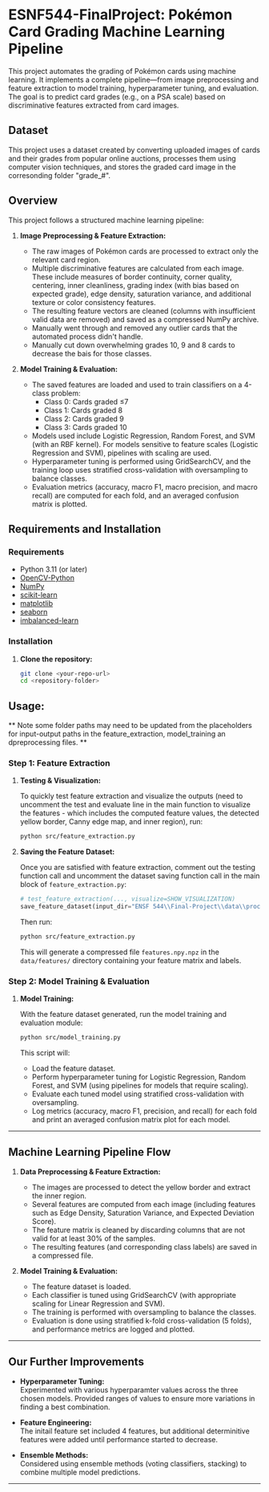 # ESNF544-FinalProject: Pokémon Card Grading Machine Learning Pipeline

This project automates the grading of Pokémon cards using machine learning. It implements a complete pipeline—from image preprocessing and feature extraction to model training, hyperparameter tuning, and evaluation. The goal is to predict card grades (e.g., on a PSA scale) based on discriminative features extracted from card images.


## Dataset

This project uses a dataset created by converting uploaded images of cards and their grades from popular online auctions, processes them using computer vision techniques, and stores the graded card image in the corresonding folder "grade_#".

## Overview

This project follows a structured machine learning pipeline:

1. **Image Preprocessing & Feature Extraction:**  
   - The raw images of Pokémon cards are processed to extract only the relevant card region.
   - Multiple discriminative features are calculated from each image. These include measures of border continuity, corner quality, centering, inner cleanliness, grading index (with bias based on expected grade), edge density, saturation variance, and additional texture or color consistency features.
   - The resulting feature vectors are cleaned (columns with insufficient valid data are removed) and saved as a compressed NumPy archive.
   - Manually went through and removed any outlier cards that the automated process didn't handle.
   - Manually cut down overwhelming grades 10, 9 and 8 cards to decrease the bais for those classes.  

    
2. **Model Training & Evaluation:**  
   - The saved features are loaded and used to train classifiers on a 4-class problem:
     - Class 0: Cards graded ≤7
     - Class 1: Cards graded 8
     - Class 2: Cards graded 9
     - Class 3: Cards graded 10
   - Models used include Logistic Regression, Random Forest, and SVM (with an RBF kernel). For models sensitive to feature scales (Logistic Regression and SVM), pipelines with scaling are used.
   - Hyperparameter tuning is performed using GridSearchCV, and the training loop uses stratified cross-validation with oversampling to balance classes.
   - Evaluation metrics (accuracy, macro F1, macro precision, and macro recall) are computed for each fold, and an averaged confusion matrix is plotted.


## Requirements and Installation

### Requirements

- Python 3.11 (or later)
- [OpenCV-Python](https://pypi.org/project/opencv-python/)
- [NumPy](https://pypi.org/project/numpy/)
- [scikit-learn](https://pypi.org/project/scikit-learn/)
- [matplotlib](https://pypi.org/project/matplotlib/)
- [seaborn](https://pypi.org/project/seaborn/)
- [imbalanced-learn](https://pypi.org/project/imbalanced-learn/)

### Installation

1. **Clone the repository:**

   ```bash
   git clone <your-repo-url>
   cd <repository-folder>
   ```


## Usage: 

** Note some folder paths may need to be updated from the placeholders for input-output paths in the feature_extraction, model_training an dpreprocessing files. **

### Step 1: Feature Extraction

1. **Testing & Visualization:**

   To quickly test feature extraction and visualize the outputs (need to uncomment the test and evaluate line in the main function to visualize the features - which includes the computed feature values, the detected yellow border, Canny edge map, and inner region), run:

   ```bash
   python src/feature_extraction.py
   ```

2. **Saving the Feature Dataset:**

   Once you are satisfied with feature extraction, comment out the testing function call and uncomment the dataset saving function call in the main block of `feature_extraction.py`:

   ```python
   # test_feature_extraction(..., visualize=SHOW_VISUALIZATION)
   save_feature_dataset(input_dir="ENSF 544\\Final-Project\\data\\processed", output_file="your-root-file-path-name\\data\\features\\features.npz")
   ```

   Then run:

   ```bash
   python src/feature_extraction.py
   ```

   This will generate a compressed file `features.npy.npz` in the `data/features/` directory containing your feature matrix and labels.

### Step 2: Model Training & Evaluation

1. **Model Training:**

   With the feature dataset generated, run the model training and evaluation module:

   ```bash
   python src/model_training.py
   ```

   This script will:
   - Load the feature dataset.
   - Perform hyperparameter tuning for Logistic Regression, Random Forest, and SVM (using pipelines for models that require scaling).
   - Evaluate each tuned model using stratified cross-validation with oversampling.
   - Log metrics (accuracy, macro F1, precision, and recall) for each fold and print an averaged confusion matrix plot for each model.

---

## Machine Learning Pipeline Flow

1. **Data Preprocessing & Feature Extraction:**
   - The images are processed to detect the yellow border and extract the inner region.
   - Several features are computed from each image (including features such as Edge Density, Saturation Variance, and Expected Deviation Score).
   - The feature matrix is cleaned by discarding columns that are not valid for at least 30% of the samples.
   - The resulting features (and corresponding class labels) are saved in a compressed file.

2. **Model Training & Evaluation:**
   - The feature dataset is loaded.
   - Each classifier is tuned using GridSearchCV (with appropriate scaling for Linear Regression and SVM).
   - The training is performed with oversampling to balance the classes.
   - Evaluation is done using stratified k-fold cross-validation (5 folds), and performance metrics are logged and plotted.

---

## Our Further Improvements


- **Hyperparameter Tuning:**  
  Experimented with various hyperparamter values across the three chosen models. Provided ranges of values to ensure more variations in finding a best combination.


- **Feature Engineering:**  
  The initail feature set included 4 features, but additional determinitive features were added until performance started to decrease.

- **Ensemble Methods:**  
  Considered using ensemble methods (voting classifiers, stacking) to combine multiple model predictions.

---


